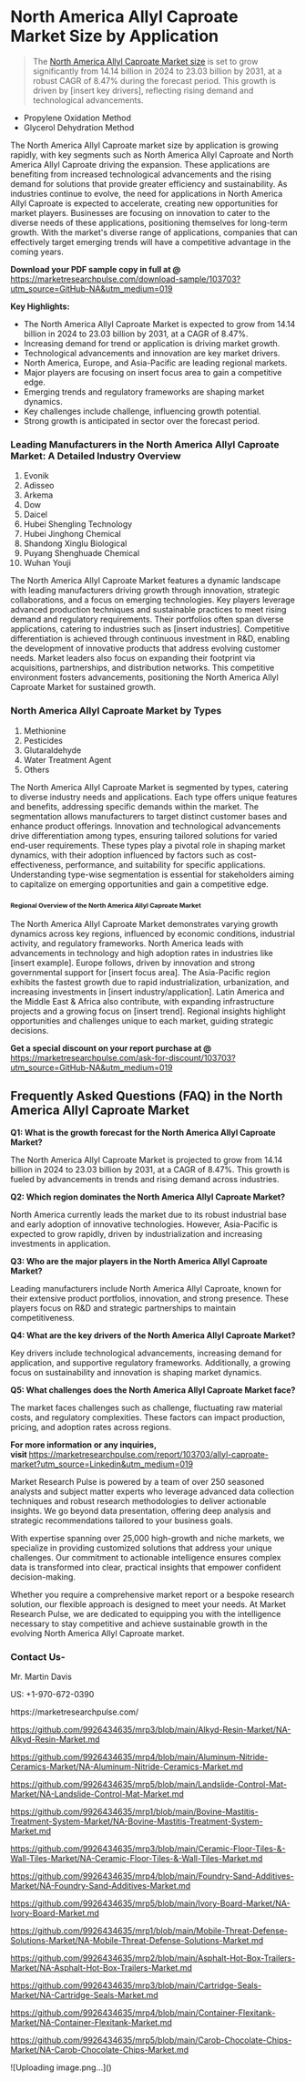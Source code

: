 <h1>North America Allyl Caproate Market&nbsp;Size by Application</h1><blockquote><p>The <a href="https://marketresearchpulse.com/download-sample/103703?utm_source=GitHub-NA&amp;utm_medium=019">North America Allyl Caproate Market size</a> is set to grow significantly from 14.14 billion in 2024 to 23.03 billion by 2031, at a robust CAGR of 8.47% during the forecast period. This growth is driven by [insert key drivers], reflecting rising demand and technological advancements.</p></blockquote><ul><li>Propylene Oxidation Method<li> Glycerol Dehydration Method</li></ul><p>The North America Allyl Caproate market size by application is growing rapidly, with key segments such as North America Allyl Caproate and North America Allyl Caproate driving the expansion. These applications are benefiting from increased technological advancements and the rising demand for solutions that provide greater efficiency and sustainability. As industries continue to evolve, the need for applications in North America Allyl Caproate is expected to accelerate, creating new opportunities for market players. Businesses are focusing on innovation to cater to the diverse needs of these applications, positioning themselves for long-term growth. With the market's diverse range of applications, companies that can effectively target emerging trends will have a competitive advantage in the coming years.</p><p><strong>Download your PDF sample copy in full at @ </strong><a href="https://marketresearchpulse.com/download-sample/103703?utm_source=GitHub-NA&amp;utm_medium=019">https://marketresearchpulse.com/download-sample/103703?utm_source=GitHub-NA&amp;utm_medium=019</a></p><p><strong>Key Highlights: </strong></p><ul><li>The North America Allyl Caproate Market is expected to grow from 14.14 billion in 2024 to 23.03 billion by 2031, at a CAGR of 8.47%.</li><li>Increasing demand for trend or application is driving market growth.</li><li>Technological advancements and innovation are key market drivers.</li><li>North America, Europe, and Asia-Pacific are leading regional markets.</li><li>Major players are focusing on insert focus area to gain a competitive edge.</li><li>Emerging trends and regulatory frameworks are shaping market dynamics.</li><li>Key challenges include challenge, influencing growth potential.</li><li>Strong growth is anticipated in sector over the forecast period.</li></ul><h3>Leading Manufacturers in the North America Allyl Caproate Market: A Detailed Industry Overview</h3><ol><li>Evonik</li><li>Adisseo</li><li>Arkema</li><li>Dow</li><li>Daicel</li><li>Hubei Shengling Technology</li><li>Hubei Jinghong Chemical</li><li>Shandong Xinglu Biological</li><li>Puyang Shenghuade Chemical</li><li>Wuhan Youji</li></ol><div class="flex max-w-full flex-col flex-grow"><div class="min-h-8 text-message flex w-full flex-col items-end gap-2 whitespace-normal break-words [.text-message+&amp;]:mt-5" dir="auto" data-message-author-role="assistant" data-message-id="fd8432e4-4910-450d-b182-61b7bfb0a01f" data-message-model-slug="gpt-4o"><div class="flex w-full flex-col gap-1 empty:hidden first:pt-[3px]"><div class="markdown prose w-full break-words dark:prose-invert light"><p>The North America Allyl Caproate Market features a dynamic landscape with leading manufacturers driving growth through innovation, strategic collaborations, and a focus on emerging technologies. Key players leverage advanced production techniques and sustainable practices to meet rising demand and regulatory requirements. Their portfolios often span diverse applications, catering to industries such as [insert industries]. Competitive differentiation is achieved through continuous investment in R&amp;D, enabling the development of innovative products that address evolving customer needs. Market leaders also focus on expanding their footprint via acquisitions, partnerships, and distribution networks. This competitive environment fosters advancements, positioning the North America Allyl Caproate Market for sustained growth.</p></div></div></div></div><h3>North America Allyl Caproate Market by Types</h3><ol><li>Methionine<li> Pesticides<li> Glutaraldehyde<li> Water Treatment Agent<li> Others</li></ol><div class="flex max-w-full flex-col flex-grow"><div class="min-h-8 text-message flex w-full flex-col items-end gap-2 whitespace-normal break-words [.text-message+&amp;]:mt-5" dir="auto" data-message-author-role="assistant" data-message-id="084470be-0bb7-4664-bddf-5156b4f41249" data-message-model-slug="gpt-4o-mini"><div class="flex w-full flex-col gap-1 empty:hidden first:pt-[3px]"><div class="markdown prose w-full break-words dark:prose-invert light"><p>The North America Allyl Caproate Market is segmented by types, catering to diverse industry needs and applications. Each type offers unique features and benefits, addressing specific demands within the market. The segmentation allows manufacturers to target distinct customer bases and enhance product offerings. Innovation and technological advancements drive differentiation among types, ensuring tailored solutions for varied end-user requirements. These types play a pivotal role in shaping market dynamics, with their adoption influenced by factors such as cost-effectiveness, performance, and suitability for specific applications. Understanding type-wise segmentation is essential for stakeholders aiming to capitalize on emerging opportunities and gain a competitive edge.</p></div></div></div></div><h3><span style="font-size: 11px;">Regional Overview of the North America Allyl Caproate Market</span></h3><div class="flex max-w-full flex-col flex-grow"><div class="min-h-8 text-message flex w-full flex-col items-end gap-2 whitespace-normal break-words [.text-message+&amp;]:mt-5" dir="auto" data-message-author-role="assistant" data-message-id="e9038762-ce64-4e30-91c9-9bd413514231" data-message-model-slug="gpt-4o-mini"><div class="flex w-full flex-col gap-1 empty:hidden first:pt-[3px]"><div class="markdown prose w-full break-words dark:prose-invert light"><p>The North America Allyl Caproate Market demonstrates varying growth dynamics across key regions, influenced by economic conditions, industrial activity, and regulatory frameworks. North America leads with advancements in technology and high adoption rates in industries like [insert example]. Europe follows, driven by innovation and strong governmental support for [insert focus area]. The Asia-Pacific region exhibits the fastest growth due to rapid industrialization, urbanization, and increasing investments in [insert industry/application]. Latin America and the Middle East &amp; Africa also contribute, with expanding infrastructure projects and a growing focus on [insert trend]. Regional insights highlight opportunities and challenges unique to each market, guiding strategic decisions.</p></div></div></div></div><p><strong>Get a special discount on your report purchase at @ </strong><a href="https://marketresearchpulse.com/ask-for-discount/103703?utm_source=GitHub-NA&amp;utm_medium=019">https://marketresearchpulse.com/ask-for-discount/103703?utm_source=GitHub-NA&amp;utm_medium=019</a></p><h2>Frequently Asked Questions (FAQ) in the North America Allyl Caproate Market</h2><p><strong>Q1: What is the growth forecast for the North America Allyl Caproate Market?</strong></p><p>The North America Allyl Caproate Market is projected to grow from 14.14 billion in 2024 to 23.03 billion by 2031, at a CAGR of 8.47%. This growth is fueled by advancements in trends and rising demand across industries.</p><p><strong>Q2: Which region dominates the North America Allyl Caproate Market?</strong></p><p>North America currently leads the market due to its robust industrial base and early adoption of innovative technologies. However, Asia-Pacific is expected to grow rapidly, driven by industrialization and increasing investments in application.</p><p><strong>Q3: Who are the major players in the North America Allyl Caproate Market?</strong></p><p>Leading manufacturers include North America Allyl Caproate, known for their extensive product portfolios, innovation, and strong presence. These players focus on R&amp;D and strategic partnerships to maintain competitiveness.</p><p><strong>Q4: What are the key drivers of the North America Allyl Caproate Market?</strong></p><p>Key drivers include technological advancements, increasing demand for application, and supportive regulatory frameworks. Additionally, a growing focus on sustainability and innovation is shaping market dynamics.</p><p><strong>Q5: What challenges does the North America Allyl Caproate Market face?</strong></p><p>The market faces challenges such as challenge, fluctuating raw material costs, and regulatory complexities. These factors can impact production, pricing, and adoption rates across regions.</p><p><strong>For more information or any inquiries, visit&nbsp;</strong><a href="https://marketresearchpulse.com/report/103703/allyl-caproate-market?utm_source=Linkedin&utm_medium=019">https://marketresearchpulse.com/report/103703/allyl-caproate-market?utm_source=Linkedin&utm_medium=019</a></p><p>Market Research Pulse is powered by a team of over 250 seasoned analysts and subject matter experts who leverage advanced data collection techniques and robust research methodologies to deliver actionable insights. We go beyond data presentation, offering deep analysis and strategic recommendations tailored to your business goals.</p><p>With expertise spanning over 25,000 high-growth and niche markets, we specialize in providing customized solutions that address your unique challenges. Our commitment to actionable intelligence ensures complex data is transformed into clear, practical insights that empower confident decision-making.</p><p>Whether you require a comprehensive market report or a bespoke research solution, our flexible approach is designed to meet your needs. At Market Research Pulse, we are dedicated to equipping you with the intelligence necessary to stay competitive and achieve sustainable growth in the evolving North America Allyl Caproate market.</p><h3><strong>Contact Us-</strong></h3><p>Mr. Martin Davis</p><p>US: +1-970-672-0390</p><p>https://marketresearchpulse.com/</p><p><a href="https://github.com/9926434635/mrp3/blob/main/Alkyd-Resin-Market/NA-Alkyd-Resin-Market.md">https://github.com/9926434635/mrp3/blob/main/Alkyd-Resin-Market/NA-Alkyd-Resin-Market.md</a></p><p><a href="https://github.com/9926434635/mrp4/blob/main/Aluminum-Nitride-Ceramics-Market/NA-Aluminum-Nitride-Ceramics-Market.md">https://github.com/9926434635/mrp4/blob/main/Aluminum-Nitride-Ceramics-Market/NA-Aluminum-Nitride-Ceramics-Market.md</a></p><p><a href="https://github.com/9926434635/mrp5/blob/main/Landslide-Control-Mat-Market/NA-Landslide-Control-Mat-Market.md">https://github.com/9926434635/mrp5/blob/main/Landslide-Control-Mat-Market/NA-Landslide-Control-Mat-Market.md</a></p><p><a href="https://github.com/9926434635/mrp1/blob/main/Bovine-Mastitis-Treatment-System-Market/NA-Bovine-Mastitis-Treatment-System-Market.md">https://github.com/9926434635/mrp1/blob/main/Bovine-Mastitis-Treatment-System-Market/NA-Bovine-Mastitis-Treatment-System-Market.md</a></p><p><a href="https://github.com/9926434635/mrp3/blob/main/Ceramic-Floor-Tiles-&-Wall-Tiles-Market/NA-Ceramic-Floor-Tiles-&-Wall-Tiles-Market.md">https://github.com/9926434635/mrp3/blob/main/Ceramic-Floor-Tiles-&-Wall-Tiles-Market/NA-Ceramic-Floor-Tiles-&-Wall-Tiles-Market.md</a></p><p><a href="https://github.com/9926434635/mrp4/blob/main/Foundry-Sand-Additives-Market/NA-Foundry-Sand-Additives-Market.md">https://github.com/9926434635/mrp4/blob/main/Foundry-Sand-Additives-Market/NA-Foundry-Sand-Additives-Market.md</a></p><p><a href="https://github.com/9926434635/mrp5/blob/main/Ivory-Board-Market/NA-Ivory-Board-Market.md">https://github.com/9926434635/mrp5/blob/main/Ivory-Board-Market/NA-Ivory-Board-Market.md</a></p><p><a href="https://github.com/9926434635/mrp1/blob/main/Mobile-Threat-Defense-Solutions-Market/NA-Mobile-Threat-Defense-Solutions-Market.md">https://github.com/9926434635/mrp1/blob/main/Mobile-Threat-Defense-Solutions-Market/NA-Mobile-Threat-Defense-Solutions-Market.md</a></p><p><a href="https://github.com/9926434635/mrp2/blob/main/Asphalt-Hot-Box-Trailers-Market/NA-Asphalt-Hot-Box-Trailers-Market.md">https://github.com/9926434635/mrp2/blob/main/Asphalt-Hot-Box-Trailers-Market/NA-Asphalt-Hot-Box-Trailers-Market.md</a></p><p><a href="https://github.com/9926434635/mrp3/blob/main/Cartridge-Seals-Market/NA-Cartridge-Seals-Market.md">https://github.com/9926434635/mrp3/blob/main/Cartridge-Seals-Market/NA-Cartridge-Seals-Market.md</a></p><p><a href="https://github.com/9926434635/mrp4/blob/main/Container-Flexitank-Market/NA-Container-Flexitank-Market.md">https://github.com/9926434635/mrp4/blob/main/Container-Flexitank-Market/NA-Container-Flexitank-Market.md</a></p><p><a href="https://github.com/9926434635/mrp5/blob/main/Carob-Chocolate-Chips-Market/NA-Carob-Chocolate-Chips-Market.md">https://github.com/9926434635/mrp5/blob/main/Carob-Chocolate-Chips-Market/NA-Carob-Chocolate-Chips-Market.md</a></p>
![Uploading image.png…]()
